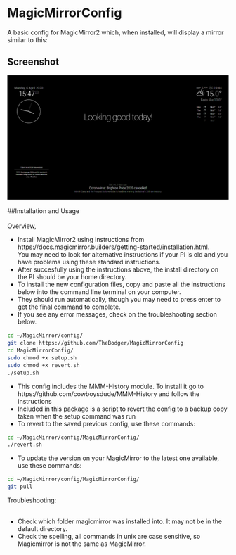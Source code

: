 # MagicMirrorConfig

A basic config for MagicMirror2 which, when installed, will display a mirror similar to this:

## Screenshot

![Technojam Config Screenshot](screenshot.bmp)

##Installation and Usage <BR><BR>
Overview, 
<ul>
<li>
Install MagicMirror2 using instructions from https://docs.magicmirror.builders/getting-started/installation.html. <BR>You may need to look for alternative instructions if your PI is old and you have problems using these standard instructions.
</li>
  <li>
After succesfully using the instructions above, the install directory on the PI should be your home directory.
  </li>
  <li>
    To install the new configuration files, copy and paste all the instructions below into the command line terminal on your computer. 
  </li>
  <li>
    They should run automatically, though you may need to press enter to get the final command to complete.</li> 
  <li>
  If you see any error messages, check on the troubleshooting section below.
  </li>
  </ul>

```bash
cd ~/MagicMirror/config/
git clone https://github.com/TheBodger/MagicMirrorConfig
cd MagicMirrorConfig/
sudo chmod +x setup.sh
sudo chmod +x revert.sh
./setup.sh
```
  <ul>
  <li>
    This config includes the MMM-History module. To install it go to https://github.com/cowboysdude/MMM-History and follow the instructions
  </li>
 <li>
Included in this package is a script to revert the config to a backup copy taken when the setup command was run
  </li>
  <li>
To revert to the saved previous config, use these commands:
  </li>
  </ul>
  
```bash
cd ~/MagicMirror/config/MagicMirrorConfig/
./revert.sh
```

<ul>
  <li>
    To update the version on your MagicMirror to the latest one available, use these commands:
  </li>
  </ul>
  
  ```bash
cd ~/MagicMirror/config/MagicMirrorConfig/
git pull
```
 

Troubleshooting:<BR><BR>
  <uL>
    <li>Check which folder magicmirror was installed into. It may not be in the default directory.</li>
    <li>Check the spelling, all commands in unix are case sensitive, so Magicmirror is not the same as MagicMirror.</li>
  </ul>
